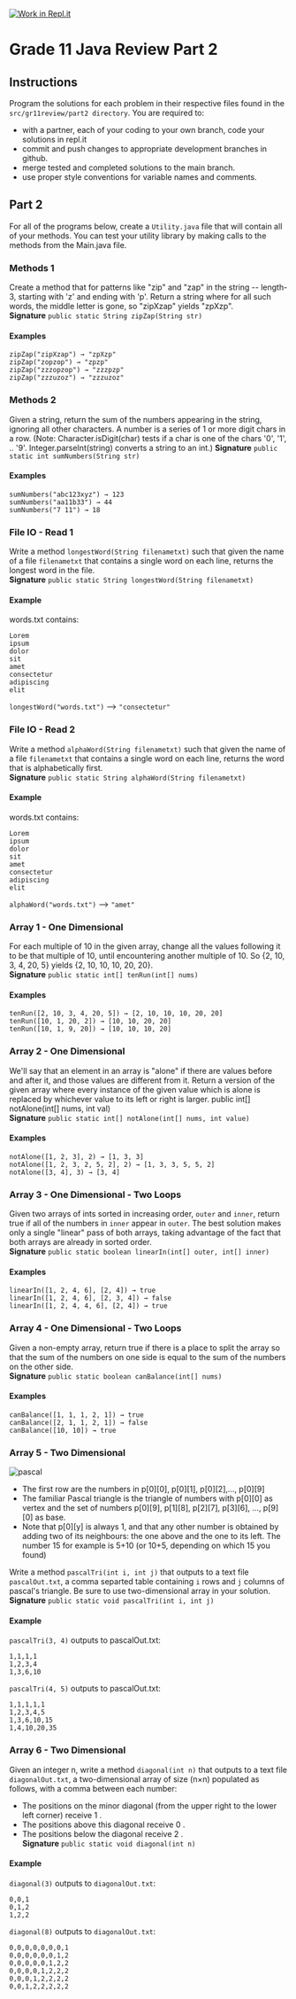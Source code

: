 [![Work in Repl.it](https://classroom.github.com/assets/work-in-replit-14baed9a392b3a25080506f3b7b6d57f295ec2978f6f33ec97e36a161684cbe9.svg)](https://classroom.github.com/online_ide?assignment_repo_id=415986&assignment_repo_type=GroupAssignmentRepo)
# Grade 11 Java Review Part 2

## Instructions
Program the solutions for each problem in their respective files found in the `src/gr11review/part2 directory`.  You are required to:
* with a partner, each of your coding to your own branch, code your solutions in repl.it
* commit and push changes to appropriate development branches in github.
* merge tested and completed solutions to the main branch.
* use proper style conventions for variable names and comments.


## Part 2
For all of the programs below, create a `Utility.java` file that will contain all of your methods. You can test your utility library by making calls to the methods from the Main.java file.

### Methods 1
Create a method that for patterns like "zip" and "zap" in the string -- length-3, starting with 'z' and ending with 'p'. Return a string where for all such words, the middle letter is gone, so "zipXzap" yields "zpXzp".   
**Signature** `public static String zipZap(String str)`

#### Examples
```
zipZap("zipXzap") → "zpXzp"
zipZap("zopzop") → "zpzp"
zipZap("zzzopzop") → "zzzpzp"
zipZap("zzzuzoz") → "zzzuzoz"
```

### Methods 2
Given a string, return the sum of the numbers appearing in the string, ignoring all other characters. A number is a series of 1 or more digit chars in a row. (Note: Character.isDigit(char) tests if a char is one of the chars '0', '1', .. '9'. Integer.parseInt(string) converts a string to an int.)
**Signature** `public static int sumNumbers(String str)`

#### Examples
```
sumNumbers("abc123xyz") → 123
sumNumbers("aa11b33") → 44
sumNumbers("7 11") → 18
```

### File IO - Read 1
Write a method `longestWord(String filenametxt)` such that given the name of a file `filenametxt` that contains a single word on each line,  returns the longest word in the file.  
**Signature** `public static String longestWord(String filenametxt)`

#### Example
words.txt contains:  
```
Lorem
ipsum
dolor
sit
amet
consectetur
adipiscing 
elit
```
`longestWord("words.txt")` --> `"consectetur"`

### File IO - Read 2
Write a method `alphaWord(String filenametxt)` such that given the name of a file `filenametxt` that contains a single word on each line,  returns the word that is alphabetically first.  
**Signature** `public static String alphaWord(String filenametxt)`

#### Example
words.txt contains:  
```
Lorem
ipsum
dolor
sit
amet
consectetur
adipiscing 
elit
```
`alphaWord("words.txt")` --> `"amet"`


### Array 1 - One Dimensional
For each multiple of 10 in the given array, change all the values following it to be that multiple of 10, until encountering another multiple of 10. So {2, 10, 3, 4, 20, 5} yields {2, 10, 10, 10, 20, 20}.  
**Signature** `public static int[] tenRun(int[] nums)`

#### Examples
```
tenRun([2, 10, 3, 4, 20, 5]) → [2, 10, 10, 10, 20, 20]
tenRun([10, 1, 20, 2]) → [10, 10, 20, 20]
tenRun([10, 1, 9, 20]) → [10, 10, 10, 20]
```

### Array 2 - One Dimensional
We'll say that an element in an array is "alone" if there are values before and after it, and those values are different from it. Return a version of the given array where every instance of the given value which is alone is replaced by whichever value to its left or right is larger.
public int[] notAlone(int[] nums, int val)  
**Signature** `public static int[] notAlone(int[] nums, int value)`

#### Examples
```
notAlone([1, 2, 3], 2) → [1, 3, 3]
notAlone([1, 2, 3, 2, 5, 2], 2) → [1, 3, 3, 5, 5, 2]
notAlone([3, 4], 3) → [3, 4]
```


### Array 3 - One Dimensional - Two Loops
Given two arrays of ints sorted in increasing order, `outer` and `inner`, return true if all of the numbers in `inner` appear in `outer`. The best solution makes only a single "linear" pass of both arrays, taking advantage of the fact that both arrays are already in sorted order.  
**Signature** `public static boolean linearIn(int[] outer, int[] inner)`

#### Examples
```
linearIn([1, 2, 4, 6], [2, 4]) → true
linearIn([1, 2, 4, 6], [2, 3, 4]) → false
linearIn([1, 2, 4, 4, 6], [2, 4]) → true
```


### Array 4 - One Dimensional - Two Loops
Given a non-empty array, return true if there is a place to split the array so that the sum of the numbers on one side is equal to the sum of the numbers on the other side.  
**Signature**  `public static boolean canBalance(int[] nums)`

#### Examples
```
canBalance([1, 1, 1, 2, 1]) → true
canBalance([2, 1, 1, 2, 1]) → false
canBalance([10, 10]) → true
```


### Array 5 - Two Dimensional
![pascal](/pascal.png)

* The first row are the numbers in p[0][0], p[0][1], p[0][2],..., p[0][9]
* The familiar Pascal triangle is the triangle of numbers with p[0][0] as vertex and the set of numbers p[0][9], p[1][8], p[2][7], p[3][6], ..., p[9][0] as base.
* Note that p[0][y] is always 1, and that any other number is obtained by adding two of its neighbours: the one above and the one to its left.
The number 15 for example is 5+10 (or 10+5, depending on which 15 you found)

Write a method `pascalTri(int i, int j)`  that outputs to a text file `pascalOut.txt`, a comma separted table containing `i` rows and `j` columns of pascal's triangle.  Be sure to use two-dimensional array in your solution.  
**Signature** `public static void pascalTri(int i, int j)`

#### Example
`pascalTri(3, 4)` outputs to pascalOut.txt:  
```
1,1,1,1  
1,2,3,4  
1,3,6,10
```  

`pascalTri(4, 5)` outputs to pascalOut.txt:  
```
1,1,1,1,1  
1,2,3,4,5  
1,3,6,10,15  
1,4,10,20,35
```


### Array 6 - Two Dimensional 
Given an integer n, write a method `diagonal(int n)` that outputs to a text file `diagonalOut.txt`, a two-dimensional array of size (n×n) populated as follows, with a comma between each number:  
* The positions on the minor diagonal (from the upper right to the lower left corner) receive 1 .
* The positions above this diagonal receive 0 .
* The positions below the diagonal receive 2 .  
**Signature** `public static void diagonal(int n)`  

#### Example
`diagonal(3)`  outputs to `diagonalOut.txt`:
```
0,0,1
0,1,2
1,2,2
```

`diagonal(8)`  outputs to `diagonalOut.txt`:
```
0,0,0,0,0,0,0,1
0,0,0,0,0,0,1,2
0,0,0,0,0,1,2,2
0,0,0,0,1,2,2,2
0,0,0,1,2,2,2,2
0,0,1,2,2,2,2,2
```
